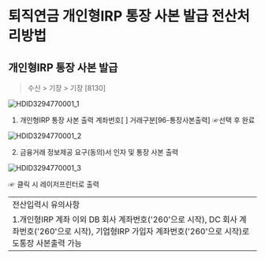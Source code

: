 # 퇴직연금 개인형IRP 통장 사본 발급 전산처리방법
## 개인형IRP 통장 사본 발급
> 수신 > 기장 > 기장 [8130]

![HDID3294770001_1](HDID3294770001_1.jpg)

1. 개인형IRP 통장 사본 출력
계좌번호[ ]
거래구분[96-통장사본출력] ☞선택 후 완료

![HDID3294770001_2](HDID3294770001_2.jpg)

2. 금융거래 정보제공 요구(동의)서 인자 및 통장 사본 출력

![HDID3294770001_3](HDID3294770001_3.jpg)

☞ 클릭 시 레이저프린터로 출력

<table><tbody><tr>
<td>
전산입력시 유의사항</td></tr><tr>
<td>
1.개인형IRP 계좌 이외 DB 회사 계좌번호('260'으로 시작), DC 회사 계좌번호('260'으로 시작), 기업형IRP 가입자 계좌번호('260'으로 시작)로도통장 사본출력 가능</td></tr></tbody>
</table>


